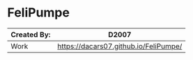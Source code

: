 # FeliPumpe
|  Created By: | D2007 |
| ------------ | ------------ |
|  Work |https://dacars07.github.io/FeliPumpe/|
